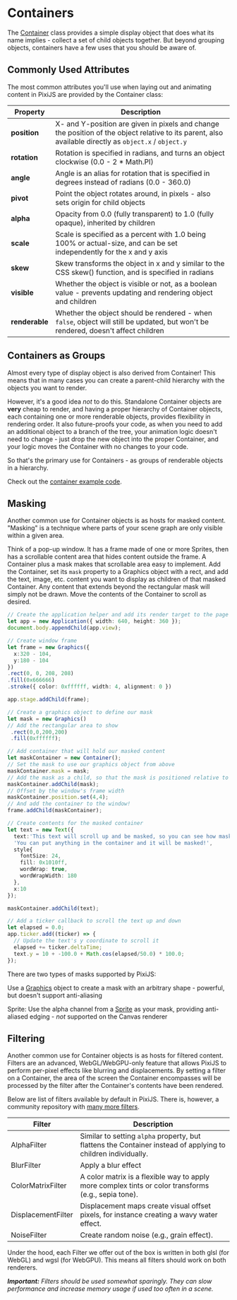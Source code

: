 # Containers

The [Container](https://pixijs.download/release/docs/scene.Container.html) class provides a simple display object that does what its name implies - collect a set of child objects together.  But beyond grouping objects, containers have a few uses that you should be aware of.

## Commonly Used Attributes

The most common attributes you'll use when laying out and animating content in PixiJS are provided by the Container class:

| Property | Description |
| --- | --- |
| **position** | X- and Y-position are given in pixels and change the position of the object relative to its parent, also available directly as `object.x` / `object.y` |
| **rotation** | Rotation is specified in radians, and turns an object clockwise (0.0 - 2 * Math.PI) |
| **angle** | Angle is an alias for rotation that is specified in degrees instead of radians (0.0 - 360.0) |
| **pivot** | Point the object rotates around, in pixels - also sets origin for child objects |
| **alpha** | Opacity from 0.0 (fully transparent) to 1.0 (fully opaque), inherited by children |
| **scale** | Scale is specified as a percent with 1.0 being 100% or actual-size, and can be set independently for the x and y axis |
| **skew** | Skew transforms the object in x and y similar to the CSS skew() function, and is specified in radians |
| **visible** | Whether the object is visible or not, as a boolean value - prevents updating and rendering object and children |
| **renderable** | Whether the object should be rendered - when `false`, object will still be updated, but won't be rendered, doesn't affect children |

## Containers as Groups

Almost every type of display object is also derived from Container!  This means that in many cases you can create a parent-child hierarchy with the objects you want to render.

However, it's a good idea _not_ to do this.  Standalone Container objects are **very** cheap to render, and having a proper hierarchy of Container objects, each containing one or more renderable objects, provides flexibility in rendering order.  It also future-proofs your code, as when you need to add an additional object to a branch of the tree, your animation logic doesn't need to change - just drop the new object into the proper Container, and your logic moves the Container with no changes to your code.

So that's the primary use for Containers - as groups of renderable objects in a hierarchy.

Check out the [container example code](../../examples/basic/container).

## Masking

Another common use for Container objects is as hosts for masked content.  "Masking" is a technique where parts of your scene graph are only visible within a given area.

Think of a pop-up window.  It has a frame made of one or more Sprites, then has a scrollable content area that hides content outside the frame.  A Container plus a mask makes that scrollable area easy to implement.  Add the Container, set its `mask` property to a Graphics object with a rect, and add the text, image, etc. content you want to display as children of that masked Container.  Any content that extends beyond the rectangular mask will simply not be drawn.  Move the contents of the Container to scroll as desired.

```ts
// Create the application helper and add its render target to the page
let app = new Application({ width: 640, height: 360 });
document.body.appendChild(app.view);

// Create window frame
let frame = new Graphics({
  x:320 - 104,
  y:180 - 104
})
.rect(0, 0, 208, 208)
.fill(0x666666)
.stroke({ color: 0xffffff, width: 4, alignment: 0 })

app.stage.addChild(frame);

// Create a graphics object to define our mask
let mask = new Graphics()
// Add the rectangular area to show
 .rect(0,0,200,200)
 .fill(0xffffff);

// Add container that will hold our masked content
let maskContainer = new Container();
// Set the mask to use our graphics object from above
maskContainer.mask = mask;
// Add the mask as a child, so that the mask is positioned relative to its parent
maskContainer.addChild(mask);
// Offset by the window's frame width
maskContainer.position.set(4,4);
// And add the container to the window!
frame.addChild(maskContainer);

// Create contents for the masked container
let text = new Text({
  text:'This text will scroll up and be masked, so you can see how masking works.  Lorem ipsum and all that.\n\n' +
  'You can put anything in the container and it will be masked!',
  style{
    fontSize: 24,
    fill: 0x1010ff,
    wordWrap: true,
    wordWrapWidth: 180
  },
  x:10
});

maskContainer.addChild(text);

// Add a ticker callback to scroll the text up and down
let elapsed = 0.0;
app.ticker.add((ticker) => {
  // Update the text's y coordinate to scroll it
  elapsed += ticker.deltaTime;
  text.y = 10 + -100.0 + Math.cos(elapsed/50.0) * 100.0;
});
```

There are two types of masks supported by PixiJS:

Use a [Graphics](https://pixijs.download/release/docs/scene.Graphics.html) object to create a mask with an arbitrary shape - powerful, but doesn't support anti-aliasing

Sprite: Use the alpha channel from a [Sprite](https://pixijs.download/release/docs/scene.Sprite.html) as your mask, providing anti-aliased edging - _not_ supported on the Canvas renderer

## Filtering

Another common use for Container objects is as hosts for filtered content.  Filters are an advanced, WebGL/WebGPU-only feature that allows PixiJS to perform per-pixel effects like blurring and displacements.  By setting a filter on a Container, the area of the screen the Container encompasses will be processed by the filter after the Container's contents have been rendered.

Below are list of filters available by default in PixiJS. There is, however, a community repository with [many more filters](https://github.com/pixijs/filters).

| Filter                                                                                 | Description                                                                                                   |
| ---                                                                                    | ---                                                                                                           |
| AlphaFilter                      | Similar to setting `alpha` property, but flattens the Container instead of applying to children individually. |
| BlurFilter                         | Apply a blur effect                                                                                           |
| ColorMatrixFilter   | A color matrix is a flexible way to apply more complex tints or color transforms (e.g., sepia tone).          |
| DisplacementFilter | Displacement maps create visual offset pixels, for instance creating a wavy water effect.                     |
| NoiseFilter                      | Create random noise (e.g., grain effect).                                                                     |

Under the hood, each Filter we offer out of the box is written in both glsl (for WebGL) and wgsl (for WebGPU). This means all filters should work on both renderers.

_**Important:** Filters should be used somewhat sparingly. They can slow performance and increase memory usage if used too often in a scene._
